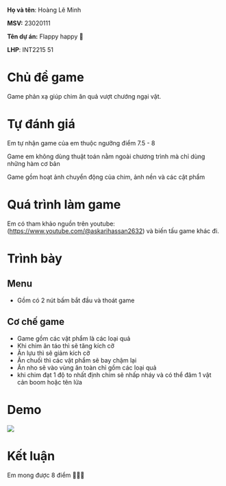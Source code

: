 **Họ và tên**: Hoàng Lê Minh

**MSV:** 23020111

**Tên dự án:** Flappy happy 🐥

**LHP**: INT2215 51

# Chủ đề game

Game phản xạ giúp chim ăn quả vượt chướng ngại vật.

# Tự đánh giá

Em tự nhận game của em thuộc ngưỡng điểm 7.5 - 8

Game em không dùng thuật toán nằm ngoài chương trình mà chỉ dùng những hàm cơ bản

Game gồm hoạt ảnh chuyển động của chim, ảnh nền và các cật phẩm


# Quá trình làm game
Em có tham khảo nguồn trên youtube: (https://www.youtube.com/@askarihassan2632) và biến tấu game khác đi.

# Trình bày

## Menu
 * Gồm có 2 nút bấm bắt đầu và thoát game
## Cơ chế game
 * Game gồm các vật phẩm là các loại quả
 * Khi chim ăn táo thì sẽ tăng kích cỡ
 * Ăn lựu thì sẽ giảm kích cỡ
 * Ăn chuối thì các vật phẩm sẽ bay chậm lại
 * Ăn nho sẽ vào vùng ăn toàn chỉ gồm các loại quả
 * khi chim đạt 1 độ to nhất định chim sẽ nhấp nháy và có thể đâm 1 vật cản boom hoặc tên lửa

# Demo

[![](https://img.youtube.com/vi/yJpNqp3SyRA/maxresdefault.jpg)](https://www.youtube.com/watch?v=yJpNqp3SyRA)

# Kết luận

Em mong được 8 điểm 🙏🙏🙏




